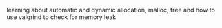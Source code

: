 learning about automatic and dynamic allocation, malloc, free and how to use valgrind to check for memory leak
